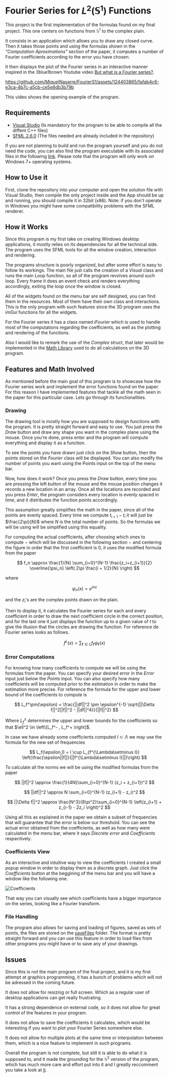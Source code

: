 # Fourier Series for $L^2(\mathbb{S}^1)$ Functions

This project is the first implementation of the formulas found on my final project. 
This one centers on functions from $\mathbb{S}^1$ to the complex plain.

It consists in an application which allows you to draw any closed curve. Then it takes those 
points and using the formulas shown in the *"Computation Aproximations"* section of the 
paper, it computes a number of Fourier coefficients according to the error you have chosen. 

It then displays the plot of the Fourier series in an interactive manner inspired in the 3blue1brown 
Youtube video [But what is a Fourier series?](https://www.youtube.com/watch?v=r6sGWTCMz2k&t=376s). 

https://github.com/MiquelNasarre/FourierS1/assets/124403865/fafab4c6-e3ca-4b7c-a5cb-ce5e8db3b79b

This video shows the opening example of the program.

## Requirements
- [Visual Studio](https://visualstudio.com) (Is mandatory for the program to be able to compile all the diffent C++ files)
- [SFML 2.6.0](https://www.sfml-dev.org/download.php) (The files needed are already included in the repository)

If you are not planning to build and run the program yourself and you do not need the code, you can also find the 
program executable with its associated files in the following [link](). Please note that the program will only work on 
Windows 7+ operating systems.

## How to Use it
First, clone the repository into your computer and open the solution file with Visual Studio, then compile the only
project inside and the App should be up and running, you should compile it in 32bit (x86).
Note: if you don't operate in Windows you might have some compatibility problems with the SFML renderer.

## How it Works
Since this program is my first take on creating Windows desktop applications, it mostly relies on its dependencies for 
all the technical side. The program uses the SFML tools for all the window creation, interaction and rendering.

The programs structure is poorly organized, but after some effort is easy to follow its workings. The 
main file just calls the creation of a *Visual* class and runs the main Loop function, so all of the 
program revolves around such loop. Every frame it does an event check and renders everything accordingly, 
exiting the loop once the window is closed.

All of the widgets found on the menu bar are self designed, you can find them in the resources. Most 
of them have their own class and interactions. This is the only program with such features since the 
3D program uses the *imGui* functions for all the widgets.

For the Fourier series it has a class named *iFourier* which is used to handle most of the computations 
regarding the coefficients, as well as the plotting and rendering of the functions.

Also I would like to remark the use of the *Complex* struct, that later would be implemented in the 
[Math Library](https://github.com/MiquelNasarre/Math) used to do all calculations on the 3D program.

## Features and Math Involved
As mentioned before the main goal of this program is to showcase how the Fourier series work and implement 
the error functions found on the paper. For this reason I have implemented features that tackle all the 
math seen in the paper for this particular case. Lets go through its functionalities.

### Drawing
The drawing tool is mostly how you are supposed to design functions with the program. It is pretty straight 
forward and easy to use. You just press the *Draw* button and draw any shape you want in the complex plane 
using the mouse. Once you're done, press enter and the program will compute everything and display it as a 
function.

To see the points you have drawn just click on the *Show* button, then the points stored on the *Fourier* class will be displayed. 
You can also modify the number of points you want using the Points input on the top of the menu bar.

Now, how does it work? Once you press the *Draw* button, every time you are pressing the left button of the mouse 
and the mouse position changes it records a new location in an array. Once all the locations are recorded and you press 
*Enter*, the program considers every location is evenly spaced in time, and it distributes the function points accordingly. 

This assumption greatly simplifies the math in the paper, since all of the points are evenly spaced. Every time we compute 
$t_{i+1} -t_i$ it will just be $\frac{2\pi}{N}$ where $N$ is the total number of points. So the formulas we will be using 
will be simplified using this equality.

For computing the actual coefficients, after choosing which ones to compute $-$ which will be discussed in the following 
section $-$ and centering the figure in order that the first coefficient is $0$, it uses the modified formula from the paper

$$
f_n \approx \frac{1}{N} \sum_{i=0}^{N-1} \frac{z_i+z_{i+1}}{2} \overline{\psi_n} \left( 2\pi \frac{i + 1/2}{N} \right)
$$

where

$$
\psi_n (x) = e^{inx}
$$

and the $z_i$'s are the complex points drawn on the plain. 

Then to display it, it calculates the Fourier series for each and 
every coefficient in order to draw the next coefficient circle in the correct position, and for the last one it just displays 
the function up to a given value of $t$ to give the illusion that the circles are drawing the function. For reference de Fourier 
series looks as follows.

$$
f^L (x) = \sum_{\ell\in L} f_\ell \psi_\ell (x)
$$


### Error Computations
For knowing how many coefficients to compute we will be using the formulas from the paper. You can specify your desired error 
in the *Error* input just below the *Points* input. You can also specify how many coefficients will be computed prior to the estimation 
in order to make the estimation more precise. For reference the formula for the upper and lower bound of the coefficients to compute 
is

$$
L_f^\pm(\epsilon) = \frac{||df||^2 \pm \epsilon^{-1}
\sqrt{||\Delta f||^2||f||^2 - ||df||^4}}{||f||^2}
$$

Where $L_f^\pm$ determines the upper and lower bounds for the coefficients so that $\ell^2 \in \left\[L_f^- , L_f^+ \right]$.

In case we have already some coefficients computed $I\subset\Lambda$ we may use the formula for the new set of frequencies

$$
L_f(\epsilon,I) = I \cup L_{f^{\Lambda\setminus I}}
\left(\frac{\epsilon||f||}{||f^{\Lambda\setminus I}||}\right)
$$

To calculate all the norms we will be using the modified formulas from the paper

$$
||f||^2 \approx \frac{1}{4N}\sum_{i=0}^{N-1} (z_i + z_{i+1})^2
$$

$$
||df||^2 \approx N \sum_{i=0}^{N-1} (z_{i+1} - z_i)^2
$$

$$
||\Delta f||^2 \approx 
\frac{N^3}{8\pi^2}\sum_{i=0}^{N-1} \left(z_{i+1} + z_{i-1} - 2z_i \right)^2
$$

Using all this as explained in the paper we obtain a subset of frequencies that will guarantee that the error is 
below our threshold. You can see the actual error obtained from the coefficients, as well as how many were calculated 
in the menu bar, where it says *Discrete error* and *Coefficients* respectively.

### Coefficients View
As an interactive and intuitive way to view the coefficients I created a small popup window in order to display them 
as a discrete graph. Just click the *Coefficients* button at the beggining of the menu bar and you will have a window 
like the following one.

![Coefficients](https://github.com/MiquelNasarre/FourierS1/assets/124403865/4f3d4d9e-b7b8-4ab3-8586-d8ba743114a8)

That way you can visually see which coefficients have a bigger importance on the series, looking like a Fourier transform.

### File Handling
The program also allows for saving and loading of figures, saved as sets of points, the files are stored on the 
[saveFiles](https://github.com/MiquelNasarre/FourierS1/tree/master/Fourier/saveFiles) folder. The format is pretty 
straight forward and you can use this feature in order to load files from other programs you might have or to save 
any of your drawings.

## Issues
Since this is not the main program of the final project, and it is my first attempt at graphics programming, it has 
a bunch of problems which will not be adressed in the coming future.

It does not allow for resizing or full screen. Which as a regular user of desktop applications can get really frustrating.

It has a strong dependence on external code, so it does not allow for great control of the features in your program.

It does not allow to save the coefficients it calculates, which would be interesting if you want to plot your Fourier Series somewhere else.

It does not allow for multiple plots at the same time or interpolation between them, which is a nice feature to implement in such programs.

Overall the program is not complete, but still it is able to do what it is supposed to, and it made the grounding for 
the $\mathbb{S}^2$ version of the program, which has much more care and effort put into it and I greatly reccomment you take a look at [it]().
